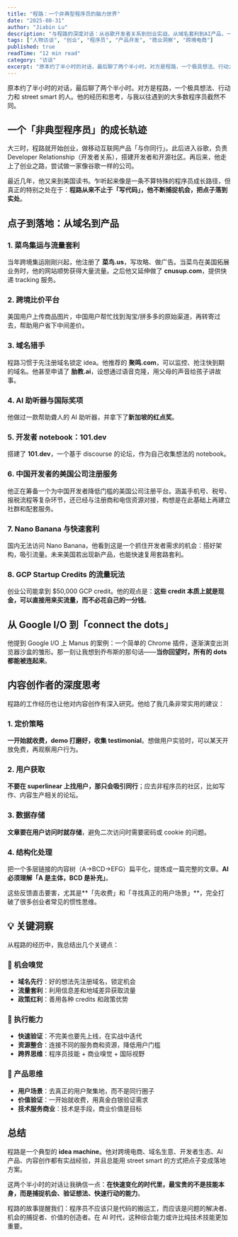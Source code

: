 ```yaml
---
title: "程路：一个非典型程序员的脑力世界"
date: "2025-08-31"
author: "Jiabin Lu"
description: "与程路的深度对话：从谷歌开发者关系到创业实战，从域名套利到AI产品，一个极具想法和行动力的程序员如何把点子变成现实。"
tags: ["人物访谈", "创业", "程序员", "产品开发", "商业洞察", "跨境电商"]
published: true
readTime: "12 min read"
category: "访谈"
excerpt: "原本约了半小时的对话，最后聊了两个半小时。对方是程路，一个极具想法、行动力和 street smart 的人。他的经历和思考，与我以往遇到的大多数程序员截然不同。"
---
```


原本约了半小时的对话，最后聊了两个半小时。对方是程路，一个极具想法、行动力和 street smart 的人。他的经历和思考，与我以往遇到的大多数程序员截然不同。

## 一个「非典型程序员」的成长轨迹

大三时，程路就开始创业，做移动互联网产品「与你同行」。此后进入谷歌，负责 Developer Relationship（开发者关系），搭建开发者和开源社区。再后来，他走上了创业之路，尝试做一家像谷歌一样的公司。

最近几年，他又来到美国读书。乍听起来像是一条不算特殊的程序员成长路径，但真正的特别之处在于：**程路从来不止于「写代码」，他不断捕捉机会，把点子落到实处**。

## 点子到落地：从域名到产品

### 1. 菜鸟集运与流量套利

当年跨境集运刚刚兴起，他注册了 **菜鸟.us**，写攻略、做广告。当菜鸟在美国拓展业务时，他的网站顺势获得大量流量。之后他又延伸做了 **cnusup.com**，提供快递 tracking 服务。

### 2. 跨境比价平台

美国用户上传商品图片，中国用户帮忙找到淘宝/拼多多的原始渠道，再转寄过去，帮助用户省下中间差价。

### 3. 域名猎手

程路习惯于先注册域名锁定 idea。他推荐的 **聚鸣.com**，可以监控、抢注快到期的域名。他甚至申请了 **胎教.ai**，设想通过语音克隆，用父母的声音给孩子讲故事。

### 4. AI 助听器与国际奖项

他做过一款帮助聋人的 AI 助听器，并拿下了**新加坡的红点奖**。

### 5. 开发者 notebook：101.dev

搭建了 **101.dev**，一个基于 discourse 的论坛，作为自己收集想法的 notebook。

### 6. 中国开发者的美国公司注册服务

他正在筹备一个为中国开发者降低门槛的美国公司注册平台。涵盖手机号、税号、报税流程等复杂环节，还已经与注册商和电信资源对接，构想是在此基础上再建立社群和配套服务。

### 7. Nano Banana 与快速套利

国内无法访问 Nano Banana，他看到这是一个抓住开发者需求的机会：搭好架构，吸引流量。未来美国若出现新产品，也能快速复用套路套利。

### 8. GCP Startup Credits 的流量玩法

创业公司能拿到 $50,000 GCP credit。他的观点是：**这些 credit 本质上就是现金，可以直接用来买流量，而不必花自己的一分钱**。

## 从 Google I/O 到「connect the dots」

他提到 Google I/O 上 Manus 的案例：一个简单的 Chrome 插件，逐渐演变出浏览器沙盒的雏形。那一刻让我想到乔布斯的那句话——**当你回望时，所有的 dots 都能被连起来**。

## 内容创作者的深度思考

程路的工作经历也让他对内容创作有深入研究。他给了我几条非常实用的建议：

### 1. 定价策略
**一开始就收费，demo 打磨好，收集 testimonial**。想做用户实验时，可以某天开放免费，再观察用户行为。

### 2. 用户获取
**不要在 superlinear 上找用户，那只会吸引同行**；应去非程序员的社区，比如写作、内容生产相关的论坛。

### 3. 数据存储
**文章要在用户访问时就存储**，避免二次访问时需要密码或 cookie 的问题。

### 4. 结构化处理
把一个多层链接的内容树（A→BCD→EFG）扁平化，提炼成一篇完整的文章。**AI 必须理解「A 是主体，BCD 是补充」**。

这些反馈直击要害，尤其是**「先收费」和「寻找真正的用户场景」**，完全打破了很多创业者常见的惯性思维。

## 💡 关键洞察

从程路的经历中，我总结出几个关键点：

### 🎯 机会嗅觉
- **域名先行**：好的想法先注册域名，锁定机会
- **流量套利**：利用信息差和地域差异获取流量
- **政策红利**：善用各种 credits 和政策优势

### 🚀 执行能力
- **快速验证**：不完美也要先上线，在实战中迭代
- **资源整合**：连接不同的服务商和资源，降低用户门槛
- **跨界思维**：程序员技能 + 商业嗅觉 + 国际视野

### 🎨 产品思维
- **用户场景**：去真正的用户聚集地，而不是同行圈子
- **价值验证**：一开始就收费，用真金白银验证需求
- **技术服务商业**：技术是手段，商业价值是目标

## 总结

程路是一个典型的 **idea machine**。他对跨境电商、域名生意、开发者生态、AI 产品、内容创作都有实战经验，并且总能用 street smart 的方式把点子变成落地方案。

这两个半小时的对话让我确信一点：**在快速变化的时代里，最宝贵的不是技能本身，而是捕捉机会、验证想法、快速行动的能力**。

程路的故事提醒我们：程序员不应该只是代码的搬运工，而应该是问题的解决者、机会的捕捉者、价值的创造者。在 AI 时代，这种综合能力或许比纯技术技能更加重要。

